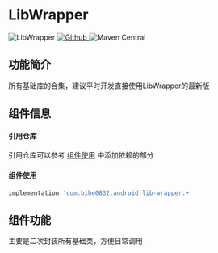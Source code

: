 # LibWrapper

![LibWrapper](https://img.shields.io/badge/AndroidAppFactory-LibWrapper-brightgreen)
[ ![Github](https://img.shields.io/badge/Github-LibWrapper-brightgreen?style=social) ](https://github.com/bihe0832/AndroidAppFactory/tree/master/LibWrapper)
![Maven Central](https://img.shields.io/maven-central/v/com.bihe0832.android/lib-wrapper)

## 功能简介

所有基础库的合集，建议平时开发直接使用LibWrapper的最新版

## 组件信息

#### 引用仓库

引用仓库可以参考 [组件使用](./../start.md) 中添加依赖的部分

#### 组件使用

```groovy
implementation 'com.bihe0832.android:lib-wrapper:+'
```

## 组件功能

主要是二次封装所有基础类，方便日常调用


